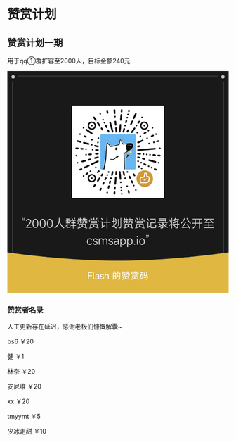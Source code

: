 # 赞赏计划

## 赞赏计划一期

用于qq①群扩容至2000人，目标金额240元

![](images/赞赏计划一期.png)

### 赞赏者名录

人工更新存在延迟，感谢老板们慷慨解囊~

bs6 ￥20

健 ￥1

林奈 ￥20

安尼维 ￥20

xx ￥20

tmyymt ￥5

少冰走甜 ￥10
